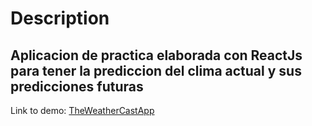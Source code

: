 # Description
Aplicacion de practica elaborada con ReactJs para tener la prediccion del clima actual y sus
predicciones futuras
----------------------------

Link to demo: [TheWeatherCastApp](https://api-clima-six.vercel.app/)